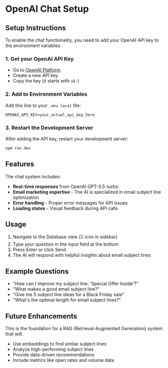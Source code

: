 # OpenAI Chat Setup

## Setup Instructions

To enable the chat functionality, you need to add your OpenAI API key to the environment variables.

### 1. Get your OpenAI API Key
- Go to [OpenAI Platform](https://platform.openai.com/api-keys)
- Create a new API key
- Copy the key (it starts with `sk-`)

### 2. Add to Environment Variables

Add this line to your `.env.local` file:

```
OPENAI_API_KEY=your_actual_api_key_here
```

### 3. Restart the Development Server

After adding the API key, restart your development server:

```bash
npm run dev
```

## Features

The chat system includes:

- **Real-time responses** from OpenAI GPT-3.5-turbo
- **Email marketing expertise** - The AI is specialized in email subject line optimization
- **Error handling** - Proper error messages for API issues
- **Loading states** - Visual feedback during API calls

## Usage

1. Navigate to the Database view (🗄️ icon in sidebar)
2. Type your question in the input field at the bottom
3. Press Enter or click Send
4. The AI will respond with helpful insights about email subject lines

## Example Questions

- "How can I improve my subject line: 'Special Offer Inside'?"
- "What makes a good email subject line?"
- "Give me 5 subject line ideas for a Black Friday sale"
- "What's the optimal length for email subject lines?"

## Future Enhancements

This is the foundation for a RAG (Retrieval-Augmented Generation) system that will:
- Use embeddings to find similar subject lines
- Analyze high-performing subject lines
- Provide data-driven recommendations
- Include metrics like open rates and volume data
